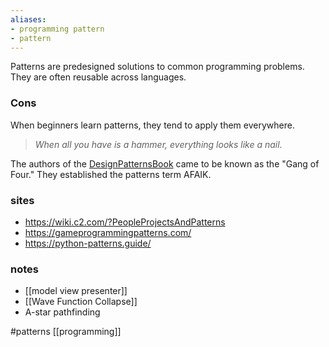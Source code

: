 ```yaml
---
aliases:
- programming pattern
- pattern
---
```


Patterns are predesigned solutions to common programming problems.
They are often reusable across languages.

### Cons
When beginners learn patterns, they tend to apply them everywhere. 
> *When all you have is a hammer, everything looks like a nail.*

The authors of the [DesignPatternsBook](https://wiki.c2.com/?DesignPatternsBook) came to be known as the "Gang of Four."
They established the patterns term AFAIK.

### sites
- https://wiki.c2.com/?PeopleProjectsAndPatterns
- https://gameprogrammingpatterns.com/
- https://python-patterns.guide/

### notes
- [[model view presenter]]
- [[Wave Function Collapse]]
- A-star pathfinding

#patterns
[[programming]]